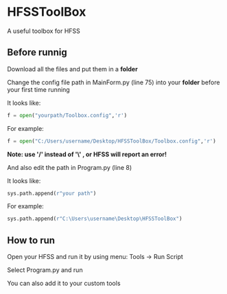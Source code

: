 # HFSSToolBox
A useful toolbox for HFSS

## Before runnig
Download all the files and put them in a **folder**

Change the config file path in MainForm.py (line 75) into your **folder** before your first time running

It looks like:

```python
f = open("yourpath/Toolbox.config",'r')
```

For example:

```python
f = open("C:/Users/username/Desktop/HFSSToolBox/Toolbox.config",'r')
```

**Note: use '/' instead of  '\\' , or HFSS will report an error!**

And also edit the path in Program.py (line 8) 

It looks like:

```python
sys.path.append(r"your path")
```

For example:

```python
sys.path.append(r"C:\Users\username\Desktop\HFSSToolBox")
```

## How to run

Open your HFSS and run it by using menu: Tools -> Run Script

Select Program.py and run

You can also add it to your custom tools
